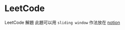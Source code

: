 # LeetCode
LeetCode 解題
此題可以用 `sliding window` 作法放在 [notion](https://www.notion.so/3-Longest-Substring-Without-Repeating-Characters-d8644aeacf974b26bdb528f2cc857008#4da3004aa27c4f4f8fb79899ff01ecee)